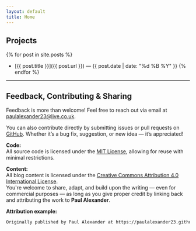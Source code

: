 ```yaml
---
layout: default
title: Home
---
```


## Projects

{% for post in site.posts %}
- [{{ post.title }}]({{ post.url }}) — {{ post.date | date: "%d %B %Y" }}
{% endfor %}

---

## Feedback, Contributing & Sharing

Feedback is more than welcome! Feel free to reach out via email at [paulalexander23@live.co.uk](mailto:paulalexander23@live.co.uk).

You can also contribute directly by submitting issues or pull requests on [GitHub](https://github.com/paulalexander23/). Whether it’s a bug fix, suggestion, or new idea — it’s appreciated!

**Code:**  
All source code is licensed under the [MIT License](LICENSE), allowing for reuse with minimal restrictions.

**Content:**  
All blog content is licensed under the [Creative Commons Attribution 4.0 International License](LICENSE_content).  
You're welcome to share, adapt, and build upon the writing — even for commercial purposes — as long as you give proper credit by linking back and attributing the work to **Paul Alexander**.

**Attribution example:**

``` txt
Originally published by Paul Alexander at https://paulalexander23.github.io
```
